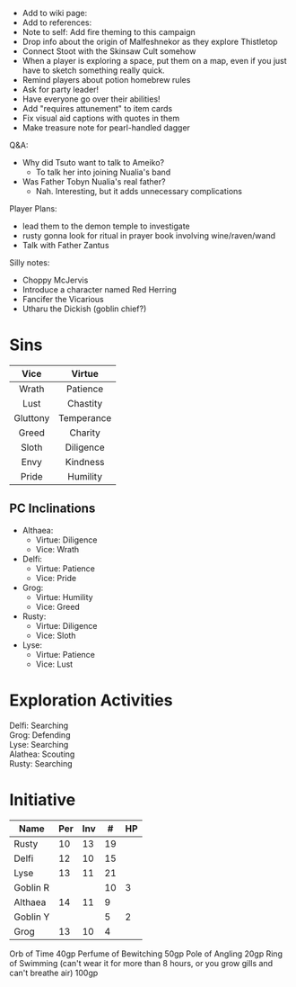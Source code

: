 
* Add to wiki page: 
* Add to references: 
* Note to self: Add fire theming to this campaign
* Drop info about the origin of Malfeshnekor as they explore Thistletop
* Connect Stoot with the Skinsaw Cult somehow
* When a player is exploring a space, put them on a map, even if you just have to sketch something really quick.
* Remind players about potion homebrew rules
* Ask for party leader!
* Have everyone go over their abilities!
* Add "requires attunement" to item cards
* Fix visual aid captions with quotes in them
* Make treasure note for pearl-handled dagger

Q&A:

* Why did Tsuto want to talk to Ameiko?
  * To talk her into joining Nualia's band
* Was Father Tobyn Nualia's real father?
  * Nah. Interesting, but it adds unnecessary complications

Player Plans:

* lead them to the demon temple to investigate
* rusty gonna look for ritual in prayer book involving wine/raven/wand
* Talk with Father Zantus

Silly notes:

* Choppy McJervis
* Introduce a character named Red Herring
* Fancifer the Vicarious
* Utharu the Dickish (goblin chief?)

# Sins

|   Vice   |   Virtue   |
|:--------:|:----------:|
|  Wrath   |  Patience  |
|   Lust   |  Chastity  |
| Gluttony | Temperance |
|  Greed   |  Charity   |
|  Sloth   | Diligence  |
|   Envy   |  Kindness  |
|  Pride   |  Humility  |


## PC Inclinations

* Althaea:
  * Virtue: Diligence
  * Vice: Wrath
* Delfi:
  * Virtue: Patience
  * Vice: Pride
* Grog:
  * Virtue: Humility
  * Vice: Greed
* Rusty:
  * Virtue: Diligence
  * Vice: Sloth
* Lyse:
  * Virtue: Patience
  * Vice: Lust

# Exploration Activities

Delfi: Searching  
Grog: Defending  
Lyse: Searching  
Alathea: Scouting  
Rusty: Searching

# Initiative

| Name     | Per | Inv | #  | HP |
|----------|-----|-----|----|----|
| Rusty    | 10  | 13  | 19 |    |
| Delfi    | 12  | 10  | 15 |    |
| Lyse     | 13  | 11  | 21 |    |
| Goblin R |     |     | 10 | 3  |
| Althaea  | 14  | 11  | 9  |    |
| Goblin Y |     |     | 5  | 2  |
| Grog     | 13  | 10  | 4  |    |



Orb of Time 40gp
Perfume of Bewitching 50gp
Pole of Angling 20gp
Ring of Swimming (can't wear it for more than 8 hours, or you grow gills and can't breathe air) 100gp
